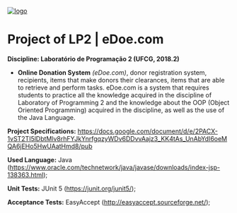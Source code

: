 <a href="https://imgbb.com/"><img src="https://i.ibb.co/ng9mCvP/logo.png" alt="logo" border="0" /></a>

# Project of LP2 | eDoe.com
**Discipline: Laboratório de Programação 2 (UFCG, 2018.2)**
  
  * **Online Donation System** _(eDoe.com)_, donor registration system, recipients, items that make donors their clearances, items that are able to retrieve and perform tasks. eDoe.com is a system that requires students to practice all the knowledge acquired in the discipline of Laboratory of Programming 2 and the knowledge about the OOP (Object Oriented Programming) acquired in the discipline, as well as the use of the Java Language.

**Project Specifications:** https://docs.google.com/document/d/e/2PACX-1vST2TI5lDbtMlv8rhFYJkYnrfgqzyWDv6DDvvAajz3_KK4tAs_UnAbYdI6oeMQA6jEHo5HwUAatHmd8/pub
  
**Used Language:** Java (https://www.oracle.com/technetwork/java/javase/downloads/index-jsp-138363.html);

**Unit Tests:** JUnit 5 (https://junit.org/junit5/);

**Acceptance Tests:** EasyAccept (http://easyaccept.sourceforge.net/);
